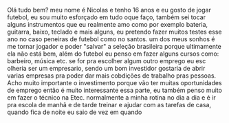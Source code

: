Olá tudo bem? meu nome é Nicolas e tenho 16 anos e eu gosto de jogar futebol,
eu sou muito esforçado em tudo oque faço, também sei tocar alguns instrumentos que eu realmente amo
como por exemplo bateria, guitarra, baixo, teclado e mais alguns, eu pretendo
fazer muitos testes esse ano no caso peneiras de futebol como no santos.
um dos meus sonhos é me tornar jogador e poder "salvar" a seleção brasileira porque ultimamente
ela não está bem, além do futebol eu penso em fazer alguns cursos como: barbeiro, música etc.
se for pra escolher algum outro emprego eu esc olheria ser um empresario, sendo um bom investidor
gostaria de abrir varias empresas pra poder dar mais cobdições de trabalho pras pessoas.
Acho muito importante o investimento porque vão ter muitas oportunidades de emprego então é muito interessante essa parte, eu também penso muito em fazer o técnico na Etec.
normalmente a minha rotina no dia a dia e é ir pra escola de manhã e de tarde treinar e ajudar com as tarefas de casa, quando fica de noite eu saio de vez em quando 
